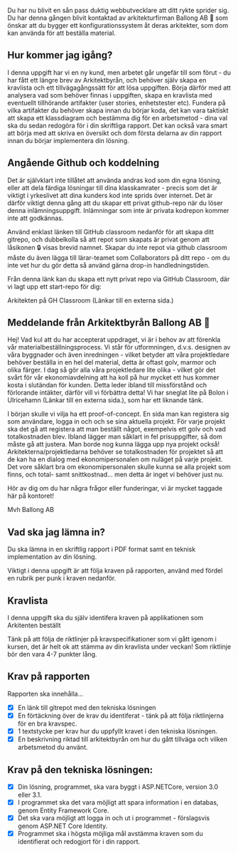 Du har nu blivit en sån pass duktig webbutvecklare att ditt rykte sprider sig. Du har denna gången blivit kontaktad av arkitekturfirman Ballong AB 🎈 som önskar att du bygger ett konfigurationssystem åt deras arkitekter, som dom kan använda för att beställa material.

## Hur kommer jag igång?

I denna uppgift har vi en ny kund, men arbetet går ungefär till som förut - du har fått ett längre brev av Arkitektbyrån, och behöver själv skapa en kravlista och ett tillvägagångssätt för att lösa uppgiften. Börja därför med att analysera vad som behöver finnas i uppgiften, skapa en kravlista med eventuellt tillhörande artifakter (user stories, enhetstester etc). Fundera på vilka artifakter du behöver skapa innan du börjar koda, det kan vara taktiskt att skapa ett klassdiagram och bestämma dig för en arbetsmetod - dina val ska du sedan redogöra för i din skriftliga rapport. Det kan också vara smart att börja med att skriva en översikt och dom första delarna av din rapport innan du börjar implementera din lösning.

## Angående Github och koddelning

Det är självklart inte tillåtet att använda andras kod som din egna lösning, eller att dela färdiga lösningar till dina klasskamrater - precis som det är viktigt i yrkeslivet att dina kunders kod inte sprids över internet. Det är därför viktigt denna gång att du skapar ett privat github-repo när du löser denna inlämningsuppgift. Inlämningar som inte är privata kodrepon kommer inte att godkännas.

Använd enklast länken till GitHub classroom nedanför för att skapa ditt gitrepo, och dubbelkolla så att repot som skapats är privat genom att låsikonen 🔒 visas brevid namnet. Skapar du inte repot via github classroom måste du även lägga till lärar-teamet som Collaborators på ditt repo - om du inte vet hur du gör detta så använd gärna drop-in handledningstiden.

Från denna länk kan du skapa ett nytt privat repo via GitHub Classroom, där vi lagt upp ett start-repo för dig:

Arkitekten på GH Classroom (Länkar till en externa sida.)

## Meddelande från Arkitektbyrån Ballong AB 🎈

Hej! Vad kul att du har accepterat uppdraget, vi är i behov av att förenkla vår materialbeställningsprocess. Vi står för utformningen, d.v.s. designen av våra byggnader och även inredningen - vilket betyder att våra projektledare behöver beställa in en hel del material, detta är oftast golv, marmor och olika färger. I dag så gör alla våra projektledare lite olika - vilket gör det svårt för vår ekonomiavdelning att ha koll på hur mycket ett hus kommer kosta i slutändan för kunden. Detta leder ibland till missförstånd och förlorande intäkter, därför vill vi förbättra detta! Vi har sneglat lite på Bolon i Ulricehamn (Länkar till en externa sida.), som har ett liknande tänk.

I början skulle vi vilja ha ett proof-of-concept. En sida man kan registera sig som användare, logga in och och se sina aktuella projekt. För varje projekt ska det gå att registera att man beställt något, exempelvis ett golv och vad totalkostnaden blev. Ibland lägger man såklart in fel prisuppgifter, så dom måste gå att justera. Man borde nog kunna lägga upp nya projekt också! Arkitekterna/projektledarna behöver se totalkostnaden för projektet så att de kan ha en dialog med ekonomipersonalen om nuläget på varje projekt. Det vore såklart bra om ekonomipersonalen skulle kunna se alla projekt som finns, och total- samt snittkostnad... men detta är inget vi behöver just nu.

Hör av dig om du har några frågor eller funderingar, vi är mycket taggade här på kontoret!

Mvh Ballong AB

## Vad ska jag lämna in?

Du ska lämna in en skriftlig rapport i PDF format samt en teknisk implementation av din lösning.

Viktigt i denna uppgift är att följa kraven på rapporten, använd med fördel en rubrik per punk i kraven nedanför.

## Kravlista

I denna uppgift ska du själv identifera kraven på applikationen som Arkitenten beställt

Tänk på att följa de riktlinjer på kravspecifikationer som vi gått igenom i kursen, det är helt ok att stämma av din kravlista under veckan! Som riktlinje bör den vara 4-7 punkter lång.

## Krav på rapporten

Rapporten ska innehålla...

- [x] En länk till gitrepot med den tekniska lösningen
- [x] En förtäckning över de krav du identiferat - tänk på att följa riktlinjerna för en bra kravspec.
- [x] 1 textstycke per krav hur du uppfyllt kravet i den tekniska lösningen.
- [x] En beskrivning riktad till arkitektbyrån om hur du gått tillväga och vilken arbetsmetod du använt.

## Krav på den tekniska lösningen:

- [x] Din lösning, programmet, ska vara byggt i ASP.NETCore, version 3.0 eller 3.1.
- [x] I programmet ska det vara möjligt att spara information i en databas, genom Entity Framework Core.
- [x] Det ska vara möjligt att logga in och ut i programmet - förslagsvis genom ASP.NET Core Identity.
- [x] Programmet ska i högsta möjliga mål avstämma kraven som du identifierat och redogjort för i din rapport.
